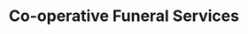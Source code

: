 ---
title: "Co-operative Funeral Services"
url: /burnham-on-crouch/co-operative-funeral-services/
shop: Bestattungen
---